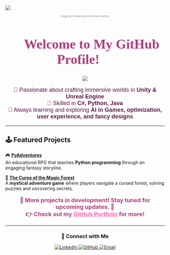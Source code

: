 <!-- 🌸 Cherry Blossom Mini Banner (Responsive) -->
<p align="center">
 <img src="https://github.com/LyubomiraDimitrova-dev/Lyubomira-Assets/blob/main/More_Cherries.jpg?raw=true&v=2" 
     style="max-width: 100%; height: auto; display: block;">
</p>

<!-- 🌸 Credit to the Creator (Extra Small Text) -->
<p align="center" style="font-size: 8px; color: gray; margin-top: 5px;">
  <i>Image by <a href="https://en.ac-illust.com/clip-art/23998198/header-image-of-cherry-blossom-trees_2" style="color: gray; text-decoration: none;">Kiraramushi</a> from Free Vectors</i>
</p>

<!-- 🌸 Welcome Text -->
<h1 align="center" style="color: #b33b7d; font-size: 42px; font-family: 'Georgia', serif; text-shadow: 2px 2px 6px #ffffff;">
  🌸 Welcome to My GitHub Profile! 🌸
</h1>


<!-- 📝 Typing Animation (Skills) -->
<p align="center">
  <img src="https://readme-typing-svg.demolab.com?font=Fira+Code&duration=3000&pause=1000&color=ff66b2&center=true&vCenter=true&multiline=true&width=750&height=70&lines=🎮+Game+Developer+|+Level+Designer+|+World+Builder;💻+Unity+|+Unreal+|+Blender+|+Python+|+C%23">
</p>

<!-- 📌 Skills Section -->
<p align="center" style="color: #5d1a4a; font-family: 'Arial', sans-serif; font-size: 18px;">
🔹 Passionate about crafting immersive worlds in <b>Unity & Unreal Engine</b><br>
🔹 Skilled in <b>C#, Python, Java</b><br>
🔹 Always learning and exploring <b>AI in Games, optimization, user experience, and fancy designs</b>
</p>

---

## **🕹️ Featured Projects**
🎮 **[PyAdventures](https://github.com/LyubomiraDimitrova-dev/Lyubomira-Portfolio/tree/main/PyAdventure)**  
An educational RPG that teaches **Python programming** through an engaging fantasy storyline.  

🌲 **[The Curse of the Magic Forest](https://github.com/LyubomiraDimitrova-dev/Lyubomira-Portfolio/tree/main/The-Curse-of-the-Magic-Forest)**  
A **mystical adventure game** where players navigate a cursed forest, solving puzzles and uncovering secrets.  

<p align="center" style="color: #b33b7d; font-size: 18px; font-weight: bold;">
  🚧 More projects in development! Stay tuned for upcoming updates. 🚀<br>
  👉 Check out my <a href="https://github.com/LyubomiraDimitrova-dev/Lyubomira-Portfolio" style="color:#ff66b2; font-weight:bold;">GitHub Portfolio</a> for more!
</p>

---

<!-- 🔗 Connect With Me -->
<h3 align="center">🔗 Connect with Me</h3>

<p align="center">
  <a href="https://www.linkedin.com/in/lyubomira-dimitrova-b0378b1b0/">
    <img src="https://img.shields.io/badge/LinkedIn-Connect-blue?logo=linkedin" alt="LinkedIn">
  </a>
  <a href="https://github.com/LyubomiraDimitrova-dev">
    <img src="https://img.shields.io/badge/GitHub-Follow-black?logo=github" alt="GitHub">
  </a>
  <a href="mailto:lyubomiradimitrova1@gmail.com">
    <img src="https://img.shields.io/badge/Email-Contact-red?logo=gmail" alt="Email">
  </a>
</p>
